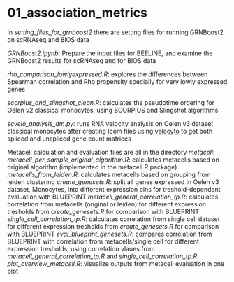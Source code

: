 # 01_association_metrics


In *setting_files_for_grnboost2* there are setting files for running GRNBoost2 on scRNAseq and BIOS data

*GRNBoost2.ipynb*: Prepare the input files for BEELINE, and examine the GRNBoost2 results for scRNAseq and for BIOS data

*rho_comparison_lowlyexpressed.R*:  explores the differences between Spearman correlation and Rho propensity specially for very lowly expressed genes

*scorpius_and_slingshot_clean.R*: calculates the pseudotime ordering for Oelen v2 classical monocytes, using SCORPIUS and Slingshot algorithms

*scvelo_analysis_dm.py*: runs RNA velocity analysis on Oelen v3 dataset classical monocytes after creating loom files using [velocyto](http://velocyto.org/velocyto.py/tutorial/cli.html) to get both spliced and unspliced gene count matrices

Metacell calculation and evaluation files are all in the directory *metacell*:
*metacell_per_sample_original_algorithm.R*: calculates metacells based on original algorithm (implemented in the metacell R package)
*metacells_from_leiden.R*: calculates metacells based on grouping from leiden clustering
*create_genesets.R*: split all genes expressed in Oelen v3 dataset, Monocytes, into different expression bins for treshold-dependent evaluation with BLUEPRINT
*metacell_general_correlation_tp.R*: calculates correlation from metacells (original or leiden) for different expression tresholds from *create_genesets.R* for comparison with BLUEPRINT
*single_cell_correlation_tp.R*: calculates correlation from single cell dataset for different expression tresholds from *create_genesets.R* for comparison with BLUEPRINT
*eval_blueprint_genesets.R*: compares correlation from BLUEPRINT with correlation from metacells/single cell for different expression tresholds, using correlation vlaues from *metacell_general_correlation_tp.R* and *single_cell_correlation_tp.R*
*plot_overview_metacell.R*: visualize outputs from metacell evaluation in one plot
